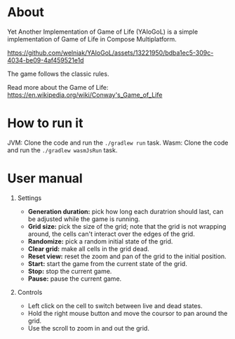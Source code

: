 # About

Yet Another Implementation of Game of Life (YAIoGoL) is a simple implementation of Game of Life in Compose Multiplatform.

https://github.com/welniak/YAIoGoL/assets/13221950/bdba1ec5-309c-4034-be09-4af459521e1d

The game follows the classic rules.

Read more about the Game of Life: https://en.wikipedia.org/wiki/Conway's_Game_of_Life

# How to run it

JVM: Clone the code and run the `./gradlew run` task.
Wasm: Clone the code and run the `./gradlew wasmJsRun` task.

# User manual

1. Settings
   - **Generation duration:** pick how long each duratrion should last, can be adjusted while the game is running.
   - **Grid size:** pick the size of the grid; note that the grid is not wrapping around, the cells can't interact over the edges of the grid.
   - **Randomize:** pick a random initial state of the grid.
   - **Clear grid:** make all cells in the grid dead.
   - **Reset view:** reset the zoom and pan of the grid to the initial position.
   - **Start:** start the game from the current state of the grid.
   - **Stop:** stop the current game.
   - **Pause:** pause the current game.
  
2. Controls
   - Left click on the cell to switch between live and dead states.
   - Hold the right mouse button and move the coursor to pan around the grid.
   - Use the scroll to zoom in and out the grid.
